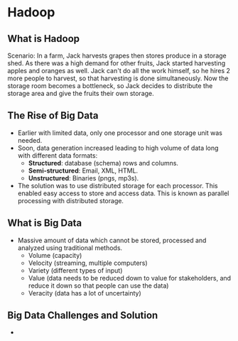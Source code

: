 # Hadoop

## What is Hadoop

Scenario: In a farm, Jack harvests grapes then stores produce in a storage shed. As there was a high demand for other fruits, Jack started harvesting apples and oranges as well. Jack can't do all the work himself, so he hires 2 more people to harvest, so that harvesting is done simultaneously. Now the storage room becomes a bottleneck, so Jack decides to distribute the storage area and give the fruits their own storage.

## The Rise of Big Data
- Earlier with limited data, only one processor and one storage unit was needed.
- Soon, data generation increased leading to high volume of data long with different data formats:
  - **Structured**: database (schema) rows and columns.
  - **Semi-structured**: Email, XML, HTML.
  - **Unstructured**: Binaries (pngs, mp3s).
- The solution was to use distributed storage for each processor. This enabled easy access to store and access data. This is known as parallel processing with distributed storage.

## What is Big Data
- Massive amount of data which cannot be stored, processed and analyzed using traditional methods.
  - Volume (capacity)
  - Velocity (streaming, multiple computers)
  - Variety (different types of input)
  - Value (data needs to be reduced down to value for stakeholders, and reduce it down so that people can use the data)
  - Veracity (data has a lot of uncertainty)

## Big Data Challenges and Solution
- 